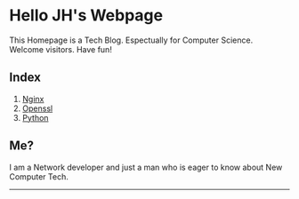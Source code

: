<link rel="stylesheet" type="text/css" media="all" href="homepage.css" />

# Hello JH's Webpage

This Homepage is a Tech Blog. Espectually for Computer Science.  
Welcome visitors. Have fun!


## Index

1. [Nginx](nginx.md)
2. [Openssl](openssl.md)
3. [Python](python.md)


## Me?

I am a Network developer and just a man who is eager to know about New Computer Tech.  

---
